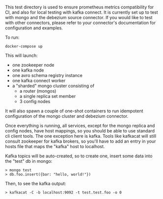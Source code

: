 This test directory is used to ensure prometheus metrics compatibility for CI, and also for local testing with kafka connect. It is currently set up to test with mongo and the debezium source connector. If you would like to test with other connectors, please refer to your connector's documentation for configuration and examples.

To run:

```
docker-compose up
```

This will launch:
- one zookeeper node
- one kafka node
- one avro schema registry instance
- one kafka connect worker
- a "sharded" mongo cluster consisting of
    - a router (mongos)
    - a single replica set member
    - 3 config nodes

It will also spawn a couple of one-shot containers to run idempotent configuration of the mongo cluster and debezium connector.

Once everything is running, all services, except for the mongo replica and config nodes, have host mappings, so you should be able to use standard cli client tools. The one exception here is kafka. Tools like kafkacat will still consult zookeeper for kafka brokers, so you'll have to add an entry in your hosts file that maps the "kafka" host to localhost.

Kafka topics will be auto-created, so to create one, insert some data into the "test" db in mongo:
```
> mongo test
> db.foo.insert({bar: "hello, world!"})
```

Then, to see the kafka output:
```
> kafkacat -C -b localhost:9092 -t test.test.foo -o 0
```
